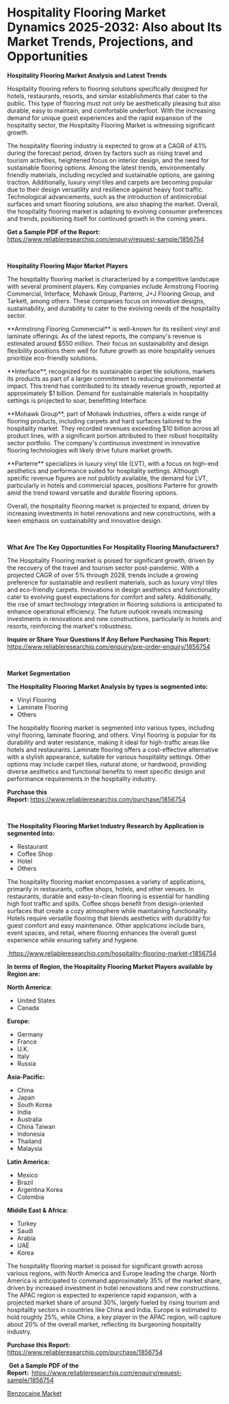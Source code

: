 <p><h1>Hospitality Flooring Market Dynamics 2025-2032: Also about Its Market Trends, Projections, and Opportunities</h1></p><p><strong>Hospitality Flooring Market Analysis and Latest Trends</strong></p>
<p><p>Hospitality flooring refers to flooring solutions specifically designed for hotels, restaurants, resorts, and similar establishments that cater to the public. This type of flooring must not only be aesthetically pleasing but also durable, easy to maintain, and comfortable underfoot. With the increasing demand for unique guest experiences and the rapid expansion of the hospitality sector, the Hospitality Flooring Market is witnessing significant growth. </p><p>The hospitality flooring industry is expected to grow at a CAGR of 4.1% during the forecast period, driven by factors such as rising travel and tourism activities, heightened focus on interior design, and the need for sustainable flooring options. Among the latest trends, environmentally friendly materials, including recycled and sustainable options, are gaining traction. Additionally, luxury vinyl tiles and carpets are becoming popular due to their design versatility and resilience against heavy foot traffic. Technological advancements, such as the introduction of antimicrobial surfaces and smart flooring solutions, are also shaping the market. Overall, the hospitality flooring market is adapting to evolving consumer preferences and trends, positioning itself for continued growth in the coming years.</p></p>
<p><strong>Get a Sample PDF of the Report:&nbsp;</strong> <a href="https://www.reliableresearchiq.com/enquiry/request-sample/1856754?utm_campaign=3279&utm_medium=2&utm_source=Github&utm_content=ia&utm_term=01042025&utm_id=hospitality-flooring">https://www.reliableresearchiq.com/enquiry/request-sample/1856754</a></p>
<p>&nbsp;</p>
<p><strong>Hospitality Flooring Major Market Players</strong></p>
<p><p>The hospitality flooring market is characterized by a competitive landscape with several prominent players. Key companies include Armstrong Flooring Commercial, Interface, Mohawk Group, Parterre, J+J Flooring Group, and Tarkett, among others. These companies focus on innovative designs, sustainability, and durability to cater to the evolving needs of the hospitality sector.</p><p>**Armstrong Flooring Commercial** is well-known for its resilient vinyl and laminate offerings. As of the latest reports, the company's revenue is estimated around $550 million. Their focus on sustainability and design flexibility positions them well for future growth as more hospitality venues prioritize eco-friendly solutions.</p><p>**Interface**, recognized for its sustainable carpet tile solutions, markets its products as part of a larger commitment to reducing environmental impact. This trend has contributed to its steady revenue growth, reported at approximately $1 billion. Demand for sustainable materials in hospitality settings is projected to soar, benefitting Interface.</p><p>**Mohawk Group**, part of Mohawk Industries, offers a wide range of flooring products, including carpets and hard surfaces tailored to the hospitality market. They recorded revenues exceeding $10 billion across all product lines, with a significant portion attributed to their robust hospitality sector portfolio. The company's continuous investment in innovative flooring technologies will likely drive future market growth.</p><p>**Parterre** specializes in luxury vinyl tile (LVT), with a focus on high-end aesthetics and performance suited for hospitality settings. Although specific revenue figures are not publicly available, the demand for LVT, particularly in hotels and commercial spaces, positions Parterre for growth amid the trend toward versatile and durable flooring options.</p><p>Overall, the hospitality flooring market is projected to expand, driven by increasing investments in hotel renovations and new constructions, with a keen emphasis on sustainability and innovative design.</p></p>
<p>&nbsp;</p>
<p><strong>What Are The Key Opportunities For Hospitality Flooring Manufacturers?</strong></p>
<p><p>The Hospitality Flooring market is poised for significant growth, driven by the recovery of the travel and tourism sector post-pandemic. With a projected CAGR of over 5% through 2028, trends include a growing preference for sustainable and resilient materials, such as luxury vinyl tiles and eco-friendly carpets. Innovations in design aesthetics and functionality cater to evolving guest expectations for comfort and safety. Additionally, the rise of smart technology integration in flooring solutions is anticipated to enhance operational efficiency. The future outlook reveals increasing investments in renovations and new constructions, particularly in hotels and resorts, reinforcing the market's robustness.</p></p>
<p><strong>Inquire or Share Your Questions If Any Before Purchasing This Report:</strong> <a href="https://www.reliableresearchiq.com/enquiry/pre-order-enquiry/1856754?utm_campaign=3279&utm_medium=2&utm_source=Github&utm_content=ia&utm_term=01042025&utm_id=hospitality-flooring">https://www.reliableresearchiq.com/enquiry/pre-order-enquiry/1856754</a></p>
<p>&nbsp;</p>
<p><strong>Market Segmentation</strong></p>
<p><strong>The Hospitality Flooring Market Analysis by types is segmented into:</strong></p>
<p><ul><li>Vinyl Flooring</li><li>Laminate Flooring</li><li>Others</li></ul></p>
<p><p>The hospitality flooring market is segmented into various types, including vinyl flooring, laminate flooring, and others. Vinyl flooring is popular for its durability and water resistance, making it ideal for high-traffic areas like hotels and restaurants. Laminate flooring offers a cost-effective alternative with a stylish appearance, suitable for various hospitality settings. Other options may include carpet tiles, natural stone, or hardwood, providing diverse aesthetics and functional benefits to meet specific design and performance requirements in the hospitality industry.</p></p>
<p><strong>Purchase this Report:&nbsp;</strong><a href="https://www.reliableresearchiq.com/purchase/1856754?utm_campaign=3279&utm_medium=2&utm_source=Github&utm_content=ia&utm_term=01042025&utm_id=hospitality-flooring">https://www.reliableresearchiq.com/purchase/1856754</a></p>
<p>&nbsp;</p>
<p><strong>The Hospitality Flooring Market Industry Research by Application is segmented into:</strong></p>
<p><ul><li>Restaurant</li><li>Coffee Shop</li><li>Hotel</li><li>Others</li></ul></p>
<p><p>The hospitality flooring market encompasses a variety of applications, primarily in restaurants, coffee shops, hotels, and other venues. In restaurants, durable and easy-to-clean flooring is essential for handling high foot traffic and spills. Coffee shops benefit from design-oriented surfaces that create a cozy atmosphere while maintaining functionality. Hotels require versatile flooring that blends aesthetics with durability for guest comfort and easy maintenance. Other applications include bars, event spaces, and retail, where flooring enhances the overall guest experience while ensuring safety and hygiene.</p></p>
<p><a href="https://www.reliableresearchiq.com/hospitality-flooring-market-r1856754?utm_campaign=3279&utm_medium=2&utm_source=Github&utm_content=ia&utm_term=01042025&utm_id=hospitality-flooring">&nbsp;https://www.reliableresearchiq.com/hospitality-flooring-market-r1856754</a></p>
<p><strong>In terms of Region, the Hospitality Flooring Market Players available by Region are:</strong></p>
<p>
    <p> <strong> North America: </strong>
        <ul>
            <li>United States</li>
            <li>Canada</li>
        </ul>
        </p> 
    <p> <strong> Europe: </strong>
        <ul>
            <li>Germany</li>
            <li>France</li>
            <li>U.K.</li>
            <li>Italy</li>
            <li>Russia</li>
        </ul>
        </p> 
    <p> <strong> Asia-Pacific: </strong>
        <ul>
            <li>China</li>
            <li>Japan</li>
            <li>South Korea</li>
            <li>India</li>
            <li>Australia</li>
            <li>China Taiwan</li>
            <li>Indonesia</li>
            <li>Thailand</li>
            <li>Malaysia</li>
        </ul>
        </p> 
    <p> <strong> Latin America: </strong>
        <ul>
            <li>Mexico</li>
            <li>Brazil</li>
            <li>Argentina Korea</li>
            <li>Colombia</li>
        </ul>
        </p> 
    <p> <strong> Middle East & Africa: </strong>
        <ul>
            <li>Turkey</li>
            <li>Saudi</li>
            <li>Arabia</li>
            <li>UAE</li>
            <li>Korea</li>
        </ul>
    </p>
    </p>
<p><p>The hospitality flooring market is poised for significant growth across various regions, with North America and Europe leading the charge. North America is anticipated to command approximately 35% of the market share, driven by increased investment in hotel renovations and new constructions. The APAC region is expected to experience rapid expansion, with a projected market share of around 30%, largely fueled by rising tourism and hospitality sectors in countries like China and India. Europe is estimated to hold roughly 25%, while China, a key player in the APAC region, will capture about 20% of the overall market, reflecting its burgeoning hospitality industry.</p></p>
<p><strong>Purchase this Report: </strong><a href="https://www.reliableresearchiq.com/purchase/1856754?utm_campaign=3279&utm_medium=2&utm_source=Github&utm_content=ia&utm_term=01042025&utm_id=hospitality-flooring">https://www.reliableresearchiq.com/purchase/1856754</a></p>
<p>&nbsp;<strong>Get a Sample PDF of the Report:&nbsp;&nbsp;</strong><a href="https://www.reliableresearchiq.com/enquiry/request-sample/1856754?utm_campaign=3279&utm_medium=2&utm_source=Github&utm_content=ia&utm_term=01042025&utm_id=hospitality-flooring">https://www.reliableresearchiq.com/enquiry/request-sample/1856754</a></p>
<p><strong></strong></p>
<p><p><a href="https://github.com/lestymbango/Market-Research-Report-List-1/blob/main/benzocaine-market.md?utm_campaign=3279&utm_medium=2&utm_source=Github&utm_content=ia&utm_term=01042025&utm_id=hospitality-flooring">Benzocaine Market</a></p></p>